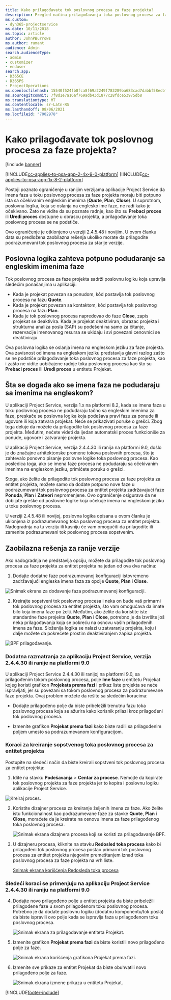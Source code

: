 ```yaml
---
title: Kako prilagođavate tok poslovnog procesa za faze projekta?
description: Pregled načina prilagođavanja toka poslovnog procesa za faze projekta.
ms.custom:
- dyn365-projectservice
ms.date: 10/11/2018
ms.topic: article
author: JohnPBurrows
ms.author: rumant
audience: Admin
search.audienceType:
- admin
- customizer
- enduser
search.app:
- D365CE
- D365PS
- ProjectOperations
ms.openlocfilehash: 15540f524fb8fca8f69a2249f783289ba683cad7dabbf58ecbf620d147e5d491
ms.sourcegitcommit: 7f8d1e7a16af769adb43d1877c28fdce53975db8
ms.translationtype: MT
ms.contentlocale: sr-Latn-RS
ms.lasthandoff: 08/06/2021
ms.locfileid: "7002978"
---
```

# <a name="how-do-i-customize-the-project-stages-business-process-flow"></a>Kako prilagođavate tok poslovnog procesa za faze projekta?

[!include [banner](../includes/psa-now-project-operations.md)]

[!INCLUDE[cc-applies-to-psa-app-2-4x-9-0-platform](../includes/cc-applies-to-psa-app-2-4x-9-0-platform.md)]
[!INCLUDE[cc-applies-to-psa-app-1x-8-2-platform](../includes/cc-applies-to-psa-app-1x-8-2-platform.md)]

Postoji poznato ograničenje u ranijim verzijama aplikacije Project Service da imena faza u toku poslovnog procesa za faze projekta moraju biti potpuno ista sa očekivanim engleskim imenima (**Quote**, **Plan**, **Close**). U suprotnom, poslovna logika, koja se oslanja na englesko ime faze, ne radi kako je očekivano. Zato ne vidite da su poznate radnje, kao što su **Prebaci proces** ili **Uredi proces** dostupne u obrascu projekta, a prilagođavanje toka poslovnog procesa se ne podstiče. 

Ovo ograničenje je otklonjeno u verziji 2.4.5.48 i novijim. U ovom članku data su predložena zaobilazna rešenja ukoliko morate da prilagodite podrazumevani tok poslovnog procesa za starije verzije.  

## <a name="business-logic-requires-an-exact-match-with-english-stage-names"></a>Poslovna logika zahteva potpuno podudaranje sa engleskim imenima faze

Tok poslovnog procesa za faze projekta sadrži poslovnu logiku koja upravlja sledećim ponašanjima u aplikaciji:
- Kada je projekat povezan sa ponudom, kôd postavlja tok poslovnog procesa na fazu **Quote**.
- Kada je projekat povezan sa kontaktom, kôd postavlja tok poslovnog procesa na fazu **Plan**.
- Kada je tok poslovnog procesa napredovao do faze **Close**, zapis projekat se deaktivira. Kada je projekat deaktiviran, obrazac projekta i strukturna analiza posla (SAP) su podešeni na samo za čitanje, rezervacije imenovanog resursa se ukidaju i svi povezani cenovnici se deaktiviraju.

Ova poslovna logika se oslanja imena na engleskom jeziku za faze projekta. Ova zavisnost od imena na engleskom jeziku predstavlja glavni razlog zašto se ne podstiče prilagođavanje toka poslovnog procesa za faze projekta, kao i zašto ne vidite uobičajene radnje toka poslovnog procesa kao što su **Prebaci proces** ili **Uredi proces** u entitetu Projekat.

## <a name="what-happens-if-the-stage-names-dont-match-the-english-names"></a>Šta se događa ako se imena faza ne podudaraju sa imenima na engleskom?

U aplikaciji Project Service, verzija 1.x na platformi 8.2, kada se imena faza u toku poslovnog procesa ne podudaraju tačno sa engleskim imenima za faze, preskače se poslovna logika koja podešava pravi fazu za ponude ili ugovore ili koja zatvara projekat. Neće se prikazivati poruke o grešci. Zbog toga deluje da možete da prilagodite tok poslovnog procesa za faze projekta. Međutim, nećete videti da ijedan automatski proces funkcioniše za ponude, ugovore i zatvaranje projekta.

U aplikaciji Project Service, verzija 2.4.4.30 ili ranija na platformi 9.0, došlo je do značajne arhitektonske promene tokova poslovnih procesa, što je zahtevalo ponovno pisanje poslovne logike toka poslovnog procesa. Kao posledica toga, ako se imena faze procesa ne podudaraju sa očekivanim imenima na engleskom jeziku, primićete poruku o grešci. 

Stoga, ako želite da prilagodite tok poslovnog procesa za faze projekta za entitet projekta, možete samo da dodate potpuno nove faze u podrazumevani tok poslovnog procesa za entitet projekta zadržavajući faze **Ponuda**, **Plan** i **Zatvori** nepromenjene. Ovo ograničenje osigurava da ne dobijate greške od poslovne logike koja očekuje imena na engleskom jeziku u toku poslovnog procesa.

U verziji 2.4.5.48 ili novijoj, poslovna logika opisana u ovom članku je uklonjena iz podrazumevanog toka poslovnog procesa za entitet projekta. Nadogradnja na tu verziju ili kasniju će vam omogućiti da prilagodite ili zamenite podrazumevani tok poslovnog procesa sopstvenim. 

## <a name="workarounds-for-earlier-versions"></a>Zaobilazna rešenja za ranije verzije

Ako nadogradnja ne predstavlja opciju, možete da prilagodite tok poslovnog procesa za faze projekta za entitet projekta na jedan od ova dva načina:

1. Dodajte dodatne faze podrazumevanoj konfiguraciji istovremeno zadržavajući engleska imena faza za opcije **Quote**, **Plan** i **Close**.


![Snimak ekrana za dodavanje faza podrazumevanoj konfiguraciji.](media/FAQ-Customize-BPF-1.png)
 
2. Kreirajte sopstveni tok poslovnog procesa i neka on bude vaš primarni tok poslovnog procesa za entitet projekta, što vam omogućava da imate bilo koja imena faze po želji. Međutim, ako želite da koristite iste standardne faze projekta **Quote**, **Plan** i **Close**, potrebno je da izvršite još neka prilagođavanja koja se pokreću na osnovu vaših prilagođenih imena za faze. Složenija logika se nalazi u zatvaranju projekta, koju i dalje možete da pokrećete prostim deaktiviranjem zapisa projekta.

![BPF prilagođavanje.](media/FAQ-Customize-BPF-2.png)

### <a name="additional-considerations-for-project-service-app-version-24430-or-earlier-on-platform-90"></a>Dodatna razmatranja za aplikaciju Project Service, verzija 2.4.4.30 ili ranije na platformi 9.0

U aplikaciji Project Service 2.4.4.30 ili ranijoj na platformi 9.0, sa prilagođenim tokom poslovnog procesa, polje **Ime faze** u entitetu Projekat kojeg koristi grafikon **Projekata prema fazi** i prikaz liste projekta se neće ispravljati, jer su povezani sa tokom poslovnog procesa za podrazumevane faze projekta. Ovaj problem možete da rešite sa sledećim koracima:

- Dodajte prilagođeno polje da biste pribeležili trenutnu fazu toka poslovnog procesa koja se ažurira kako korisnik prilazi kroz prilagođeni tok poslovnog procesa.

- Izmenite grafikon **Projekat prema fazi** kako biste radili sa prilagođenim poljem umesto sa podrazumevanom konfiguracijom.

### <a name="steps-to-create-your-own-business-process-flow-for-the-project-entity"></a>Koraci za kreiranje sopstvenog toka poslovnog procesa za entitet projekta

Postupite na sledeći način da biste kreirali sopstveni tok poslovnog procesa za entitet projekta:

1. Idite na stavku **Podešavanja** > **Centar za procese**. Nemojte da kopirate tok poslovnog projekta za faze projekta jer to kopira i poslovnu logiku aplikacije Project Service.

  ![Kreiraj proces.](media/FAQ-Customize-BPF-3.png)

2. Koristite dizajner procesa za kreiranje željenih imena za faze. Ako želite istu funkcionalnost kao podrazumevane faze za stavke **Quote**, **Plan** i **Close**, moraćete da je kreirate na osnovu imena za faze prilagođenog toka poslovnog procesa.

   ![Snimak ekrana dizajnera procesa koji se koristi za prilagođavanje BPF.](media/FAQ-Customize-BPF-4.png) 

3. U dizajneru procesa, kliknite na stavku **Redosled toka procesa** kako bi prilagođeni tok poslovnog procesa postao primarni tok poslovnog procesa za entitet projekta njegovim premeštanjem iznad toka poslovnog procesa za faze projekta na vrh liste.


   [Snimak ekrana korišćenja Redosleda toka procesa](media/FAQ-Customize-BPF-5-720.png)

### <a name="the-following-steps-apply-to-project-service-app-24430-or-earlier-on-the-90-platform"></a>Sledeći koraci se primenjuju na aplikaciju Project Service 2.4.4.30 ili raniju na platformi 9.0

4. Dodajte novo prilagođeno polje u entitet projekta da biste pribeležili prilagođene faze u svom prilagođenom toku poslovnog procesa. Potrebno je da dodate poslovnu logiku (dodatnu komponentu/tok posla) da biste ispravili ovo polje kada se ispravlja faza u prilagođenom toku poslovnog procesa.

   ![Snimak ekrana za prilagođavanje entiteta Projekat.](media/FAQ-Customize-BPF-6-720.png)

5. Izmenite grafikon **Projekat prema fazi** da biste koristili novo prilagođeno polje za faze.

   ![Snimak ekrana korišćenja grafikona Projekat prema fazi.](media/FAQ-Customize-BPF-7-720.png)

6. Izmenite sve prikaze za entitet Projekat da biste obuhvatili novo prilagođeno polje za faze.

   ![Snimak ekrana izmene prikaza u entitetu Projekat.](media/FAQ-Customize-BPF-8-720.png)



[!INCLUDE[footer-include](../includes/footer-banner.md)]